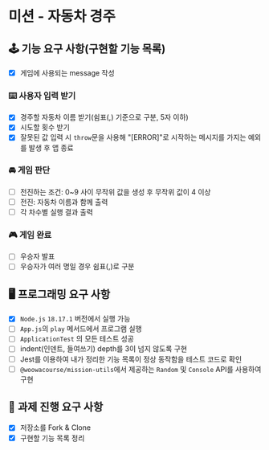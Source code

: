 # 미션 - 자동차 경주

## 🕹 기능 요구 사항(구현할 기능 목록)

- [x] 게임에 사용되는 message 작성

### ⌨️ 사용자 입력 받기

- [x] 경주할 자동차 이름 받기(쉼표(,) 기준으로 구분, 5자 이하)
- [x] 시도할 횟수 받기
- [x] 잘못된 값 입력 시 `throw`문을 사용해 "[ERROR]"로 시작하는 메시지를 가지는 예외를 발생 후 앱 종료

### 🚘 게임 판단

- [ ] 전진하는 조건: 0~9 사이 무작위 값을 생성 후 무작위 값이 4 이상
- [ ] 전진: 자동차 이름과 함께 출력
- [ ] 각 차수별 실행 결과 출력

### 🎮 게임 완료

- [ ] 우승자 발표
- [ ] 우승자가 여러 명일 경우 쉼표(,)로 구분

## 🖥 프로그래밍 요구 사항

- [x] `Node.js` `18.17.1` 버전에서 실행 가능
- [ ] `App.js`의 `play` 메서드에서 프로그램 실행
- [ ] `ApplicationTest` 의 모든 테스트 성공
- [ ] indent(인덴트, 들여쓰기) depth를 3이 넘지 않도록 구현
- [ ] Jest를 이용하여 내가 정리한 기능 목록이 정상 동작함을 테스트 코드로 확인
- [ ] `@woowacourse/mission-utils`에서 제공하는 `Random` 및 `Console` API를 사용하여 구현

## 📓 과제 진행 요구 사항

- [x] 저장소를 Fork & Clone
- [x] 구현할 기능 목록 정리

